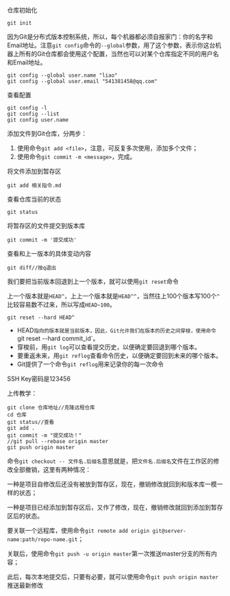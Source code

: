 仓库初始化

```
git init
```

因为Git是分布式版本控制系统，所以，每个机器都必须自报家门：你的名字和Email地址。注意`git config`命令的`--global`参数，用了这个参数，表示你这台机器上所有的Git仓库都会使用这个配置，当然也可以对某个仓库指定不同的用户名和Email地址。

```
git config --global user.name "liao"
git config --global user.email "541381458@qq.com"
```

查看配置

```
git config -l
git config --list
git config user.name
```

添加文件到Git仓库，分两步：

1. 使用命令`git add <file>`，注意，可反复多次使用，添加多个文件；
2. 使用命令`git commit -m <message>`，完成。

将文件添加到暂存区

```
git add 相关指令.md
```

查看仓库当前的状态

```
git status
```

将暂存区的文件提交到版本库

```
git commit -m '提交成功'
```

查看和上一版本的具体变动内容

```
git diff//按q退出
```

我们要把当前版本回退到上一个版本，就可以使用`git reset`命令

上一个版本就是`HEAD^`，上上一个版本就是`HEAD^^`，当然往上100个版本写100个`^`比较容易数不过来，所以写成`HEAD~100`。

```
git reset --hard HEAD^
```

- HEAD`指向的版本就是当前版本，因此，Git允许我们在版本的历史之间穿梭，使用命令`git reset --hard commit_id`。
- 穿梭前，用`git log`可以查看提交历史，以便确定要回退到哪个版本。
- 要重返未来，用`git reflog`查看命令历史，以便确定要回到未来的哪个版本。
- Git提供了一个命令`git reflog`用来记录你的每一次命令

SSH Key密码是123456

上传教学：

```
git clone 仓库地址//克隆远程仓库
cd 仓库
git status//查看
git add .
git commit -m "提交成功！"
//git pull --rebase origin master
git push origin master
```

命令`git checkout -- 文件名.后缀名`意思就是，把`文件名.后缀名`文件在工作区的修改全部撤销，这里有两种情况：

一种是项目自修改后还没有被放到暂存区，现在，撤销修改就回到和版本库一模一样的状态；

一种是项目已经添加到暂存区后，又作了修改，现在，撤销修改就回到添加到暂存区后的状态。

要关联一个远程库，使用命令`git remote add origin git@server-name:path/repo-name.git`；

关联后，使用命令`git push -u origin master`第一次推送master分支的所有内容；

此后，每次本地提交后，只要有必要，就可以使用命令`git push origin master`推送最新修改


